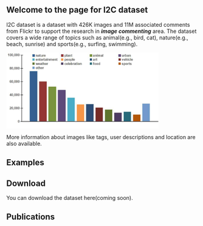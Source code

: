 ## Welcome to the page for I2C dataset
I2C dataset is a dataset with 426K images and 11M associated comments from Flickr to support the research in **_image_ _commenting_** area. The dataset covers a wide range of topics such as animal(e.g., bird, cat), nature(e.g., beach, sunrise) and sports(e.g., surfing, swimming).

<img align="center" src="https://raw.githubusercontent.com/helloResearch/I2C_Dataset/master/distribution.jpg" width="400" height="200" alt=""/><p>
More information about images like tags, user descriptions and location are also available.

## Examples

## Download
You can download the dataset here(coming soon).

## Publications

